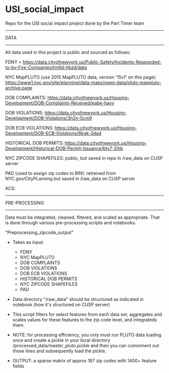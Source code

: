 # USI_social_impact
Repo for the USI social impact project done by the Part Timer team

******
DATA
******

All data used in this project is public and sourced as follows:

FDNY = https://data.cityofnewyork.us/Public-Safety/Incidents-Responded-to-by-Fire-Companies/tm6d-hbzd/data

NYC MapPLUTO (use 2015 MapPLUTO data, version '15v1' on this page): https://www1.nyc.gov/site/planning/data-maps/open-data/pluto-mappluto-archive.page

DOB COMPLAINTS: https://data.cityofnewyork.us/Housing-Development/DOB-Complaints-Received/eabe-havv

DOB VIOLATIONS: https://data.cityofnewyork.us/Housing-Development/DOB-Violations/3h2n-5cm9

DOB ECB VIOLATIONS: https://data.cityofnewyork.us/Housing-Development/DOB-ECB-Violations/6bgk-3dad

HISTORICAL DOB PERMITS: https://data.cityofnewyork.us/Housing-Development/Historical-DOB-Permit-Issuance/bty7-2jhb

NYC ZIPCODE SHAPEFILES: public, but saved in repo in /raw_data on CUSP server

PAD (used to assign zip codes to BIN): retreived from NYC.gov/CityPLanning but saved in /raw_data on CUSP server

ACS:

**************
PRE-PROCESSING
**************
Data must be integrated, cleaned, filtered, and scaled as appropriate. That is done through various pre-processing scripts and notebooks.

"Preprocessing_zipcode_output"
- Takes as input:
    - FDNY
    - NYC MapPLUTO
    - DOB COMPLAINTS
    - DOB VIOLATIONS
    - DOB ECB VIOLATIONS
    - HISTORICAL DOB PERMITS
    - NYC ZIPCODE SHAPEFILES
    - PAD
    
- Data directory "/raw_data" should be structured as indicated in notebook (how it's structured on CUSP server)

- This script filters for select features from each data set, aggregates and scales values for these features to the zip code level, and integrateds them.

- NOTE: for processing efficiency, you only must run PLUTO data loading once and create a pickle in your local directory /processed_data/master_pluto.pickle  and then you can commment out those lines and subsequently load the pickle.

- OUTPUT: a sparse matrix of approx 187 zip codes with 1400+ feature fields
